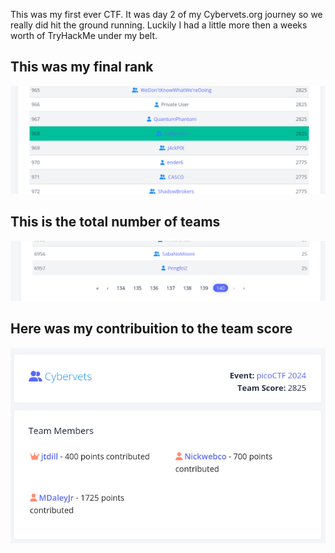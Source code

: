 This was my first ever CTF. It was day 2 of my Cybervets.org journey so we really did hit the ground running. Luckily I had a little more then a weeks worth of TryHackMe under my belt.


## This was my final rank

![rank](https://github.com/MDaleyJr/Files/blob/main/PicoCTFRank.png)


## This is the total number of teams

![teams](https://github.com/MDaleyJr/Files/blob/main/PicoCTFtotalteams.png)

## Here was my contribuition to the team score
![contribution](https://github.com/MDaleyJr/Files/blob/main/PicoCTFcontributions.png)
